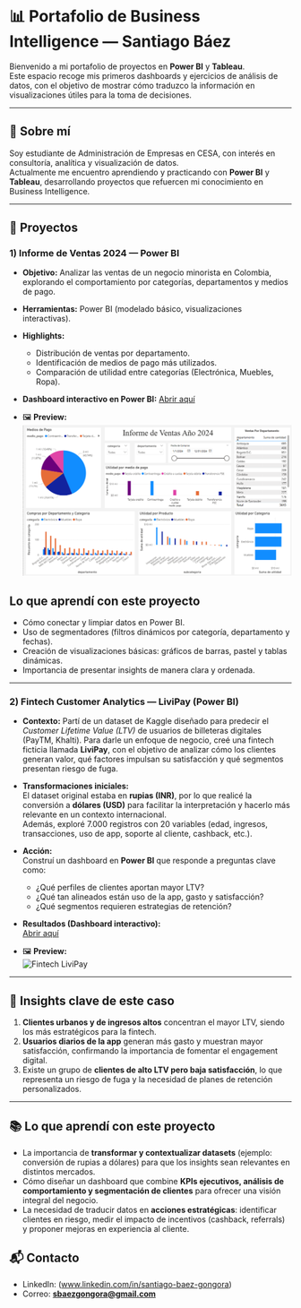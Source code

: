 # 📊 Portafolio de Business Intelligence — Santiago Báez

Bienvenido a mi portafolio de proyectos en **Power BI** y **Tableau**.  
Este espacio recoge mis primeros dashboards y ejercicios de análisis de datos, con el objetivo de mostrar cómo traduzco la información en visualizaciones útiles para la toma de decisiones.

---

## 🚀 Sobre mí
Soy estudiante de Administración de Empresas en CESA, con interés en consultoría, analítica y visualización de datos.  
Actualmente me encuentro aprendiendo y practicando con **Power BI** y **Tableau**, desarrollando proyectos que refuercen mi conocimiento en Business Intelligence.

---

## 📂 Proyectos

### 1) Informe de Ventas 2024 — Power BI
- **Objetivo:** Analizar las ventas de un negocio minorista en Colombia, explorando el comportamiento por categorías, departamentos y medios de pago.  
- **Herramientas:** Power BI (modelado básico, visualizaciones interactivas).  
- **Highlights:**  
  - Distribución de ventas por departamento.  
  - Identificación de medios de pago más utilizados.  
  - Comparación de utilidad entre categorías (Electrónica, Muebles, Ropa).
- **Dashboard interactivo en Power BI:** [Abrir aquí](https://app.powerbi.com/view?r=eyJrIjoiNmE1YzFmYjgtMjIwYi00YTM4LThjZmItMTJlZGM1ZTIxYWE3IiwidCI6IjA5NTMyOTYzLTYxMjEtNDlkNy05NGNhLTBiYWFhNjJhMzExNiIsImMiOjR9&pageName=34f8c35c70d44e71c4c0)
  
- 🖼️ **Preview:**  
 ![Informe de Ventas 2024](previews/Informe%20de%20ventas%202024%20.png)

  
##  Lo que aprendí con este proyecto
- Cómo conectar y limpiar datos en Power BI.  
- Uso de segmentadores (filtros dinámicos por categoría, departamento y fechas).  
- Creación de visualizaciones básicas: gráficos de barras, pastel y tablas dinámicas.  
- Importancia de presentar insights de manera clara y ordenada.  

---
### 2) Fintech Customer Analytics — LiviPay (Power BI)

- **Contexto:** Partí de un dataset de Kaggle diseñado para predecir el *Customer Lifetime Value (LTV)* de usuarios de billeteras digitales (PayTM, Khalti). Para darle un enfoque de negocio, creé una fintech ficticia llamada **LiviPay**, con el objetivo de analizar cómo los clientes generan valor, qué factores impulsan su satisfacción y qué segmentos presentan riesgo de fuga.

- **Transformaciones iniciales:**  
  El dataset original estaba en **rupias (INR)**, por lo que realicé la conversión a **dólares (USD)** para facilitar la interpretación y hacerlo más relevante en un contexto internacional.  
  Además, exploré 7.000 registros con 20 variables (edad, ingresos, transacciones, uso de app, soporte al cliente, cashback, etc.).

- **Acción:**  
  Construí un dashboard en **Power BI** que responde a preguntas clave como:  
  - ¿Qué perfiles de clientes aportan mayor LTV?  
  - ¿Qué tan alineados están uso de la app, gasto y satisfacción?  
  - ¿Qué segmentos requieren estrategias de retención?

- **Resultados (Dashboard interactivo):**  
  [Abrir aquí](https://app.powerbi.com/view?r=eyJrIjoiMjhmMTdhYjMtNzEzYS00NWJmLTgwNzktZjY5NWNjMTNhMGFjIiwidCI6IjA5NTMyOTYzLTYxMjEtNDlkNy05NGNhLTBiYWFhNjJhMzExNiIsImMiOjR9&pageName=ff73072db8a36e27c9d8)

- 🖼️ **Preview:**  
  ![Fintech LiviPay](previews/Fintech%20LiviPay.png)

---

## 🔎 Insights clave de este caso
1. **Clientes urbanos y de ingresos altos** concentran el mayor LTV, siendo los más estratégicos para la fintech.  
2. **Usuarios diarios de la app** generan más gasto y muestran mayor satisfacción, confirmando la importancia de fomentar el engagement digital.  
3. Existe un grupo de **clientes de alto LTV pero baja satisfacción**, lo que representa un riesgo de fuga y la necesidad de planes de retención personalizados.

---

## 📚 Lo que aprendí con este proyecto
- La importancia de **transformar y contextualizar datasets** (ejemplo: conversión de rupias a dólares) para que los insights sean relevantes en distintos mercados.  
- Cómo diseñar un dashboard que combine **KPIs ejecutivos, análisis de comportamiento y segmentación de clientes** para ofrecer una visión integral del negocio.  
- La necesidad de traducir datos en **acciones estratégicas**: identificar clientes en riesgo, medir el impacto de incentivos (cashback, referrals) y proponer mejoras en experiencia al cliente.


## 📬 Contacto
- LinkedIn: (www.linkedin.com/in/santiago-baez-gongora)  
- Correo: **sbaezgongora@gmail.com**
  
